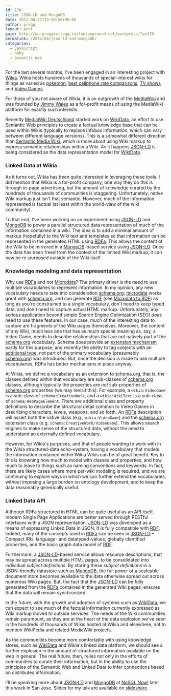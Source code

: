 ```yaml
---
id: 170
title: JSON-LD and MongoDB
date: 2012-08-21T13:50:56+00:00
author: gregg
layout: post
guid: http://wp.greggkellogg.railsplayground.net/wordpress/?p=170
permalink: /2012/08/json-ld-and-mongodb/
categories:
  - JavaScript
  - Ruby
  - Semantic Web
---
```

For the last several months, I've been engaged in an interesting project with [Wikia](http://wikia.com). Wikia hosts hundreds of thousands of special-interest wikis for things as varied as [pokemon](http://pikamon.wikia.com/wiki/Pokemon_Wiki), [best cellphone rate comparisons](http://prepaidwithdata.wikia.com/wiki/Prepaid_SIM_with_data), [TV shows](http://lost.wikia.com/wiki/Main_Page) and [Video Games](http://callofduty.wikia.com/wiki/Main_Page).

For those of you not aware of Wikia, it is an outgrowth of the [MediaWiki](http://www.mediawiki.org) and was founded by [Jimmy Wales](http://en.wikipedia.org/wiki/Jimmy_Wales) as a for-profit means of using the MediaWiki platform for exactly such interests.

Recently [MediaWiki Deutschland](http://www.wikimedia.de/wiki/Hauptseite) started work on [WikiData](http://meta.wikimedia.org/wiki/Wikidata), an effort to use Semantic Web principles to create a factual knowledge base that can be used within Wikis (typically to replace Infobox information, which can vary between different language versions). This is a somewhat different direction than [Semantic Media Wiki](http://semantic-mediawiki.org), which is more about using Wiki markup to express semantic relationships within a Wiki. As it happens [JSON-LD](http://json-ld.org/) is being considered as the data representation model for [WikiData]().

### Linked Data at Wikia

As it turns out, Wikia has been quite interested in leveraging these tools. I did mention that Wikia is a for-profit company; one way they do this is through in-page advertising, but the amount of knowledge curated by the hundreds of thousands of communities is staggering. Unfortunately, native Wiki markup just isn't that semantic. However, much of the information represented is factual (at least within the world-view of the wiki community).

To that end, I've been working on an experiment using [JSON-LD]() and [MongoDB](http://www.mongodb.org) to power a parallel structured data representation of much of the information contained in a wiki. The idea is to add a minimal amount of markup (hopefully) to the Wiki text and templates so that information can be represented in the generated HTML using [RDFa](http://w3.org/TR/rdfa-core/). This allows the content of the Wiki to be mirrored in a [MongoDB]()-based service using [JSON-LD](). Once the data has been freed from the context of the limited Wiki markup, it can now be re-purposed outside of the Wiki itself.

### Knowledge modeling and data representation

Why use [RDFa]() and not [Microdata](http://www.w3.org/TR/microdata/)? The primary driver is the need to use multiple vocabularies to represent information. In my opinion, any new vocabulary needs to take into consideration [schema.org](http://schema.org/); [microdata](http://www.w3.org/TR/microdata/) works great with [schema.org](), and can generate [RDF]() (see [Microdata to RDF](http://www.w3.org/TR/microdata-rdf/)) as long as you're constrained to a single vocabulary, don't need to keep typed data, and don't need to capture actual HTML markup. Unfortunately, any serious application beyond simple Search Engine Optimization (SEO) _does_ need to use these features. In our case, much of the interesting data to capture are fragments of the Wiki pages themselves. Moreover, the content of any Wiki, much less one that has as much special meaning as, say, a Video Game, needs to describe relationships that are not natively part of the [schema.org]() vocabulary. Schema does provide an [extension mechanism](http://schema.org/docs/extension.html) partly for this purpose, and recently the ability to tag subjects with an [additional type](http://semanticweb.com/schema-org-adds-additional-type-property_b30861), not part of the primary vocabulary (presumably [schema.org]()) was introduced. But, once the decision is made to use multiple vocabularies, RDFa has better mechanisms in place anyway.

At Wikia, we define a vocabulary as an extension to [schema.org](), that is, the classes defined within that vocabulary are sub-classes of [schema.org]() classes, although typically the properties are _not_ sub-properties of [schema.org]() properties (we may revisit this). For example, a `wikia:VideoGame` is a sub-class of `schema:CreativeWork`, and a `wikia:WikiText` is a sub-class of `schema:WebPageElement`. There are additional class and property definitions to describe the structural detail common to Video Games in describing characters, levels, weapons, and so forth. An [RDFa]() description will assert both the native class (e.g., `wikia:VideoGame`) and the [schema.org]() extension class (e.g. `schema:CreativeWork/VideoGame`). This allows search engines to make sense of the structured data, without the need to understand an externally defined vocabulary.

However, for Wikia's purposes, and that of people wanting to work with in the Wikia structured-data echo-system, having a vocabulary that models the information contained within Wikia Wikis can be of great benefit. Key to this is knowning how much to model with classes and properties, and how much to leave to things such as naming conventions and keywords. In fact, there are likely cases where more per-wiki modeling is required, and we are continuing to explore ways in which we can further extend the vocabularies, without imposing a large burden on ontology development, and to keep the data reasonably generically useful.

### Linked Data API

Although RDFa structured in HTML can be quite useful as an API itself, modern Single Page Applications are better served through RESTful interfaces with a JSON representation. [JSON-LD]() was developed as a means of expressing Linked Data in JSON. It is fully compatible with [RDF](). Indeed, many of the concepts used in [RDFa]() can be seen in [JSON-LD]() &ndash; Compact IRIs, language- and datatyped-values, globally identified properties, and the basic graph data model of [RDF]().

Furthermore, a [JSON-LD]()-based service allows resource descriptions, that may be spread across multiple HTML pages, to be consolidated into individual _subject definitions_. By storing these _subject definitions_ in a JSON-friendly datastore such as [MongoDB](), the full power of a scaleable document store becomes available to the data otherwise spread out across numerous Wiki pages. But, the fact that the [JSON-LD]() can be fully generated from the [RDFa]() contained in the generated Wiki pages, ensures that the data will remain synchronized.

In the future, with the growth and adoption of systems such as [WikiData](), we can expect to see much of the factual information currently expressed as Wiki markup moved to outside services. The needs of the Wiki communities remain paramount, as they are at the heart of the data explosion we've seen in the hundreds of thousands of Wikis hosted at Wikia and elsewhere, not to mention WikiPedia and related MediaWiki projects.

As the communities become more comfortable with using knowledge stores, such as [WikiData]() and Wikia's linked data platform, we should see a further explosion in the amount of structured information available on the web in general. The real future, then, relies not only in the efforts of communities to curate their information, but in the ability to use the principles of the Semantic Web and Linked Data to infer connections based on distributed information.

I'll be speaking more about [JSON-LD]() and [MongoDB]() at [NoSQL Now!](http://nosql2012.dataversity.net) later this week in San Jose. Slides for my talk are available on [slideshare](http://www.slideshare.net/gkellogg1/jsonld-and-mongodb).